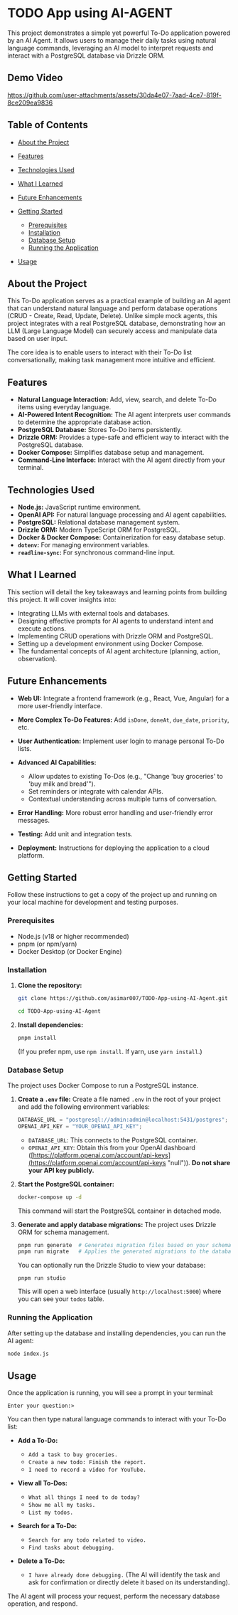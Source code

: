 # TODO App using AI-AGENT

This project demonstrates a simple yet powerful To-Do application powered by an AI Agent. It allows users to manage their daily tasks using natural language commands, leveraging an AI model to interpret requests and interact with a PostgreSQL database via Drizzle ORM.

## Demo Video


https://github.com/user-attachments/assets/30da4e07-7aad-4ce7-819f-8ce209ea9836


## Table of Contents

- [About the Project](#about-the-project "null")
- [Features](#features "null")
- [Technologies Used](#technologies-used "null")

- [What I Learned](#what-i-learned "null")
- [Future Enhancements](#future-enhancements "null")
- [Getting Started](#getting-started "null")

  - [Prerequisites](#prerequisites "null")
  - [Installation](#installation "null")
  - [Database Setup](#database-setup "null")
  - [Running the Application](#running-the-application "null")

- [Usage](#usage "null")

## About the Project

This To-Do application serves as a practical example of building an AI agent that can understand natural language and perform database operations (CRUD - Create, Read, Update, Delete). Unlike simple mock agents, this project integrates with a real PostgreSQL database, demonstrating how an LLM (Large Language Model) can securely access and manipulate data based on user input.

The core idea is to enable users to interact with their To-Do list conversationally, making task management more intuitive and efficient.

## Features

- **Natural Language Interaction:** Add, view, search, and delete To-Do items using everyday language.
- **AI-Powered Intent Recognition:** The AI agent interprets user commands to determine the appropriate database action.
- **PostgreSQL Database:** Stores To-Do items persistently.
- **Drizzle ORM:** Provides a type-safe and efficient way to interact with the PostgreSQL database.
- **Docker Compose:** Simplifies database setup and management.
- **Command-Line Interface:** Interact with the AI agent directly from your terminal.

## Technologies Used

- **Node.js:** JavaScript runtime environment.
- **OpenAI API:** For natural language processing and AI agent capabilities.
- **PostgreSQL:** Relational database management system.
- **Drizzle ORM:** Modern TypeScript ORM for PostgreSQL.
- **Docker & Docker Compose:** Containerization for easy database setup.
- **`dotenv`:** For managing environment variables.
- **`readline-sync`:** For synchronous command-line input.

## What I Learned

This section will detail the key takeaways and learning points from building this project. It will cover insights into:

- Integrating LLMs with external tools and databases.
- Designing effective prompts for AI agents to understand intent and execute actions.
- Implementing CRUD operations with Drizzle ORM and PostgreSQL.
- Setting up a development environment using Docker Compose.
- The fundamental concepts of AI agent architecture (planning, action, observation).

## Future Enhancements

- **Web UI:** Integrate a frontend framework (e.g., React, Vue, Angular) for a more user-friendly interface.
- **More Complex To-Do Features:** Add `isDone`, `doneAt`, `due_date`, `priority`, etc.
- **User Authentication:** Implement user login to manage personal To-Do lists.
- **Advanced AI Capabilities:**

  - Allow updates to existing To-Dos (e.g., "Change 'buy groceries' to 'buy milk and bread'").
  - Set reminders or integrate with calendar APIs.
  - Contextual understanding across multiple turns of conversation.

- **Error Handling:** More robust error handling and user-friendly error messages.
- **Testing:** Add unit and integration tests.
- **Deployment:** Instructions for deploying the application to a cloud platform.

## Getting Started

Follow these instructions to get a copy of the project up and running on your local machine for development and testing purposes.

### Prerequisites

- Node.js (v18 or higher recommended)
- pnpm (or npm/yarn)
- Docker Desktop (or Docker Engine)

### Installation

1.  **Clone the repository:**

    ```bash
    git clone https://github.com/asimar007/TODO-App-using-AI-Agent.git

    cd TODO-App-using-AI-Agent
    ```

2.  **Install dependencies:**

    ```bash
    pnpm install
    ```

    (If you prefer npm, use `npm install`. If yarn, use `yarn install`.)

### Database Setup

The project uses Docker Compose to run a PostgreSQL instance.

1.  **Create a `.env` file:** Create a file named `.env` in the root of your project and add the following environment variables:

    ```javascript
    DATABASE_URL = "postgresql://admin:admin@localhost:5431/postgres";
    OPENAI_API_KEY = "YOUR_OPENAI_API_KEY";
    ```

    - `DATABASE_URL`: This connects to the PostgreSQL container.
    - `OPENAI_API_KEY`: Obtain this from your OpenAI dashboard ([https://platform.openai.com/account/api-keys](https://platform.openai.com/account/api-keys "null")). **Do not share your API key publicly.**

2.  **Start the PostgreSQL container:**

    ```bash
    docker-compose up -d
    ```

    This command will start the PostgreSQL container in detached mode.

3.  **Generate and apply database migrations:** The project uses Drizzle ORM for schema management.

    ```bash
    pnpm run generate  # Generates migration files based on your schema
    pnpm run migrate   # Applies the generated migrations to the database
    ```

    You can optionally run the Drizzle Studio to view your database:

    ```
    pnpm run studio
    ```

    This will open a web interface (usually `http://localhost:5000`) where you can see your `todos` table.

### Running the Application

After setting up the database and installing dependencies, you can run the AI agent:

```bash
node index.js
```

## Usage

Once the application is running, you will see a prompt in your terminal:

```
Enter your question:>
```

You can then type natural language commands to interact with your To-Do list:

- **Add a To-Do:**

  - `Add a task to buy groceries.`
  - `Create a new todo: Finish the report.`
  - `I need to record a video for YouTube.`

- **View all To-Dos:**

  - `What all things I need to do today?`
  - `Show me all my tasks.`
  - `List my todos.`

- **Search for a To-Do:**

  - `Search for any todo related to video.`
  - `Find tasks about debugging.`

- **Delete a To-Do:**

  - `I have already done debugging.` (The AI will identify the task and ask for confirmation or directly delete it based on its understanding).

The AI agent will process your request, perform the necessary database operation, and respond.
